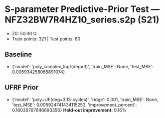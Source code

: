 # S-parameter Predictive-Prior Test — NFZ32BW7R4HZ10_series.s2p (S21)
- Z0: 50.00 Ω
- Train points: 321  |  Test points: 80

## Baseline
- {'model': 'poly_complex_logf(deg=3)', 'train_MSE': None, 'test_MSE': 0.005934258065891074}

## UFRF Prior
- {'model': 'poly+UF(deg=3,13-cycles)', 'ridge': 0.001, 'train_MSE': None, 'test_MSE': 0.005924741434115253, 'improvement_percent': 0.16036767646693356}
**Held-out improvement:** 0.16%